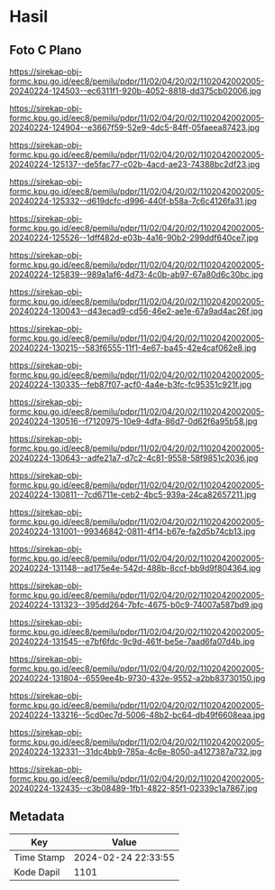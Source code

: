 # Hasil

## Foto C Plano

https://sirekap-obj-formc.kpu.go.id/eec8/pemilu/pdpr/11/02/04/20/02/1102042002005-20240224-124503--ec6311f1-920b-4052-8818-dd375cb02006.jpg

https://sirekap-obj-formc.kpu.go.id/eec8/pemilu/pdpr/11/02/04/20/02/1102042002005-20240224-124904--e3667f59-52e9-4dc5-84ff-05faeea87423.jpg

https://sirekap-obj-formc.kpu.go.id/eec8/pemilu/pdpr/11/02/04/20/02/1102042002005-20240224-125137--de5fac77-c02b-4acd-ae23-74388bc2df23.jpg

https://sirekap-obj-formc.kpu.go.id/eec8/pemilu/pdpr/11/02/04/20/02/1102042002005-20240224-125332--d619dcfc-d996-440f-b58a-7c6c4126fa31.jpg

https://sirekap-obj-formc.kpu.go.id/eec8/pemilu/pdpr/11/02/04/20/02/1102042002005-20240224-125526--1dff482d-e03b-4a16-90b2-299ddf640ce7.jpg

https://sirekap-obj-formc.kpu.go.id/eec8/pemilu/pdpr/11/02/04/20/02/1102042002005-20240224-125839--989a1af6-4d73-4c0b-ab97-67a80d6c30bc.jpg

https://sirekap-obj-formc.kpu.go.id/eec8/pemilu/pdpr/11/02/04/20/02/1102042002005-20240224-130043--d43ecad9-cd56-46e2-ae1e-67a9ad4ac26f.jpg

https://sirekap-obj-formc.kpu.go.id/eec8/pemilu/pdpr/11/02/04/20/02/1102042002005-20240224-130215--583f6555-11f1-4e67-ba45-42e4caf062e8.jpg

https://sirekap-obj-formc.kpu.go.id/eec8/pemilu/pdpr/11/02/04/20/02/1102042002005-20240224-130335--feb87f07-acf0-4a4e-b3fc-fc95351c921f.jpg

https://sirekap-obj-formc.kpu.go.id/eec8/pemilu/pdpr/11/02/04/20/02/1102042002005-20240224-130516--f7120975-10e9-4dfa-86d7-0d62f6a95b58.jpg

https://sirekap-obj-formc.kpu.go.id/eec8/pemilu/pdpr/11/02/04/20/02/1102042002005-20240224-130643--adfe21a7-d7c2-4c81-9558-58f9851c2036.jpg

https://sirekap-obj-formc.kpu.go.id/eec8/pemilu/pdpr/11/02/04/20/02/1102042002005-20240224-130811--7cd6711e-ceb2-4bc5-939a-24ca82657211.jpg

https://sirekap-obj-formc.kpu.go.id/eec8/pemilu/pdpr/11/02/04/20/02/1102042002005-20240224-131001--99346842-0811-4f14-b67e-fa2d5b74cb13.jpg

https://sirekap-obj-formc.kpu.go.id/eec8/pemilu/pdpr/11/02/04/20/02/1102042002005-20240224-131148--ad175e4e-542d-488b-8ccf-bb9d9f804364.jpg

https://sirekap-obj-formc.kpu.go.id/eec8/pemilu/pdpr/11/02/04/20/02/1102042002005-20240224-131323--395dd264-7bfc-4675-b0c9-74007a587bd9.jpg

https://sirekap-obj-formc.kpu.go.id/eec8/pemilu/pdpr/11/02/04/20/02/1102042002005-20240224-131545--e7bf6fdc-9c9d-461f-be5e-7aad6fa07d4b.jpg

https://sirekap-obj-formc.kpu.go.id/eec8/pemilu/pdpr/11/02/04/20/02/1102042002005-20240224-131804--6559ee4b-9730-432e-9552-a2bb83730150.jpg

https://sirekap-obj-formc.kpu.go.id/eec8/pemilu/pdpr/11/02/04/20/02/1102042002005-20240224-133216--5cd0ec7d-5006-48b2-bc64-db49f6608eaa.jpg

https://sirekap-obj-formc.kpu.go.id/eec8/pemilu/pdpr/11/02/04/20/02/1102042002005-20240224-132331--31dc4bb9-785a-4c6e-8050-a4127387a732.jpg

https://sirekap-obj-formc.kpu.go.id/eec8/pemilu/pdpr/11/02/04/20/02/1102042002005-20240224-132435--c3b08489-1fb1-4822-85f1-02339c1a7867.jpg


## Metadata

| Key        | Value               |
| ---------- | ------------------- |
| Time Stamp | 2024-02-24 22:33:55 |
| Kode Dapil | 1101                |



